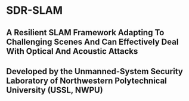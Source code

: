 # SDR-SLAM

## A Resilient SLAM Framework Adapting To Challenging Scenes And Can Effectively Deal With Optical And Acoustic Attacks

## Developed by the Unmanned-System Security Laboratory of Northwestern Polytechnical University (USSL, NWPU)

